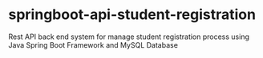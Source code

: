 # springboot-api-student-registration
Rest API back end system for manage student registration process using Java Spring Boot Framework and MySQL Database
